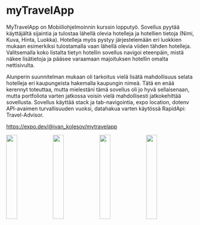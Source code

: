 # myTravelApp

MyTravelApp on Mobiiliohjelmoinnin kurssin lopputyö.
Sovellus pyytää käyttäjältä sijaintia ja tulostaa lähellä olevia hotelleja ja hotellien tietoja (Nimi, Kuva, Hinta, Luokka). Hotelleja myös pystyy järjestelemään eri luokkien mukaan esimerkiksi tulostamalla vaan lähellä olevia viiden tähden hotelleja. Valitsemalla koko listalta tietyn hotellin sovellus navigoi eteenpäin, mistä näkee lisätietoja ja pääsee varaamaan majoituksen hotellin omalta nettisivulta.

Alunperin suunnitelman mukaan oli tarkoitus vielä lisätä mahdollisuus selata hotelleja eri kaupungeista hakemalla kaupungin nimeä. Tätä en enää kerennyt toteuttaa, mutta mielestäni tämä sovellus oli jo hyvä sellaisenaan, mutta portfoliota varten jatkossa voisin vielä mahdollisesti jatkokehittää sovellusta. Sovellus käyttää stack ja tab-navigointia, expo location, dotenv API-avaimen turvallisuuden vuoksi, datahakua varten käytössä RapidApi: Travel-Advisor.

https://expo.dev/@ivan_kolesov/mytravelapp

<p float="left">
<img src="https://user-images.githubusercontent.com/83761950/167290883-a5853881-6850-413a-8638-4cc4385acbb5.PNG" width="24%" height="24%">
<img src="https://user-images.githubusercontent.com/83761950/167290889-b0180ab7-3897-4d28-b613-43f6f19a8053.PNG" width="24%" height="24%">
<img src="https://user-images.githubusercontent.com/83761950/167290897-fa8a87a4-b014-4715-b04c-c6dae336735d.PNG" width="24%" height="24%">
<img src="https://user-images.githubusercontent.com/83761950/167290901-26d51836-3be0-4bba-a811-1407287ff08a.PNG" width="24%" height="24%">
</p>
